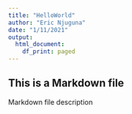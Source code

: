 ```yaml
---
title: "HelloWorld"
author: "Eric Njuguna"
date: "1/11/2021"
output:
  html_document:
    df_print: paged
---
```


## This is a Markdown file

Markdown file description